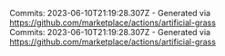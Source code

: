 Commits: 2023-06-10T21:19:28.307Z - Generated via https://github.com/marketplace/actions/artificial-grass
<br>
Commits: 2023-06-10T21:19:28.307Z - Generated via https://github.com/marketplace/actions/artificial-grass
<br>
